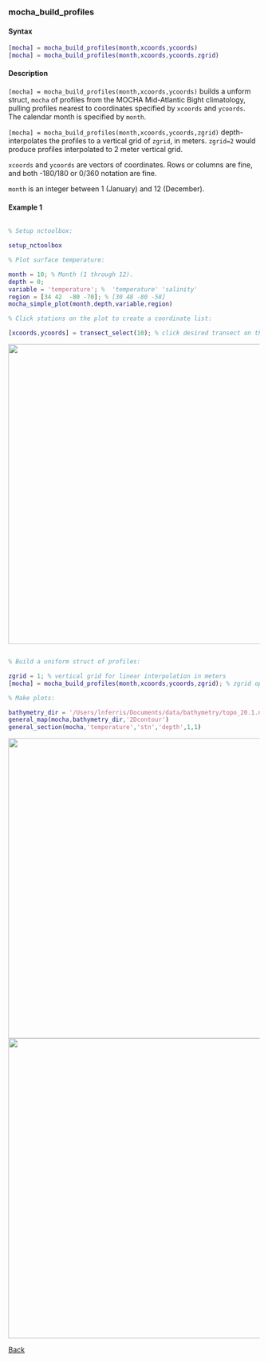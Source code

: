 ### mocha_build_profiles

#### Syntax

```Matlab
[mocha] = mocha_build_profiles(month,xcoords,ycoords)
[mocha] = mocha_build_profiles(month,xcoords,ycoords,zgrid)
```
#### Description

``[mocha] = mocha_build_profiles(month,xcoords,ycoords)`` builds a unform struct, ``mocha`` of profiles from the MOCHA Mid-Atlantic Bight climatology, pulling profiles nearest to coordinates specified by ``xcoords`` and ``ycoords``. The calendar month is specified by ``month``.

``[mocha] = mocha_build_profiles(month,xcoords,ycoords,zgrid)`` depth-interpolates the profiles to a vertical grid of ``zgrid``, in meters. ``zgrid=2`` would produce profiles interpolated to 2 meter vertical grid.

``xcoords`` and ``ycoords`` are vectors of coordinates. Rows or columns are fine, and both -180/180 or 0/360 notation are fine.

``month`` is an integer between 1 (January) and 12 (December).

#### Example 1

```Matlab

% Setup nctoolbox:

setup_nctoolbox

% Plot surface temperature:

month = 10; % Month (1 through 12).
depth = 0;
variable = 'temperature'; %  'temperature' 'salinity'
region = [34 42  -80 -70]; % [30 48 -80 -58]
mocha_simple_plot(month,depth,variable,region)

% Click stations on the plot to create a coordinate list:

[xcoords,ycoords] = transect_select(10); % click desired transect on the figure, densify selection by 10x 

```

<img src="https://user-images.githubusercontent.com/24570061/88334226-73d09e00-ccff-11ea-867d-860d64744dc0.png" width="600">

```Matlab

% Build a uniform struct of profiles:

zgrid = 1; % vertical grid for linear interpolation in meters
[mocha] = mocha_build_profiles(month,xcoords,ycoords,zgrid); % zgrid optional, no interpolation if unspecified

% Make plots:

bathymetry_dir = '/Users/lnferris/Documents/data/bathymetry/topo_20.1.nc';
general_map(mocha,bathymetry_dir,'2Dcontour')
general_section(mocha,'temperature','stn','depth',1,1)
```
<img src="https://user-images.githubusercontent.com/24570061/88334243-78955200-ccff-11ea-8196-4db6298cdec5.png" width="600">
<img src="https://user-images.githubusercontent.com/24570061/88334248-79c67f00-ccff-11ea-926b-a713efbb94d0.png" width="600">

[Back](https://github.com/lnferris/ocean_data_tools#building-uniform-structs-from-data-sources-1)

